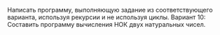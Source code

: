 Написать программу, выполняющую задание из соответствующего варианта, используя рекурсии и не используя циклы.
Вариант 10: Составить программу вычисления НОК двух натуральных чисел.
